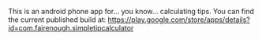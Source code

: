 This is an android phone app for... you know... calculating tips.
You can find the current published build at:
https://play.google.com/store/apps/details?id=com.fairenough.simpletipcalculator
